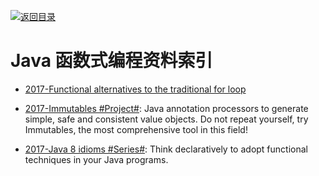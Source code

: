 [![返回目录](https://parg.co/UGo)](https://parg.co/b4z) 
 
 
# Java 函数式编程资料索引

* [2017-Functional alternatives to the traditional for loop](https://parg.co/baJ)

- [2017-Immutables #Project#](http://immutables.github.io/): Java annotation processors to generate simple, safe and consistent value objects. Do not repeat yourself, try Immutables, the most comprehensive tool in this field!

- [2017-Java 8 idioms #Series#](https://www.ibm.com/developerworks/java/library/j-java8idioms1/index.html): Think declaratively to adopt functional techniques in your Java programs.
